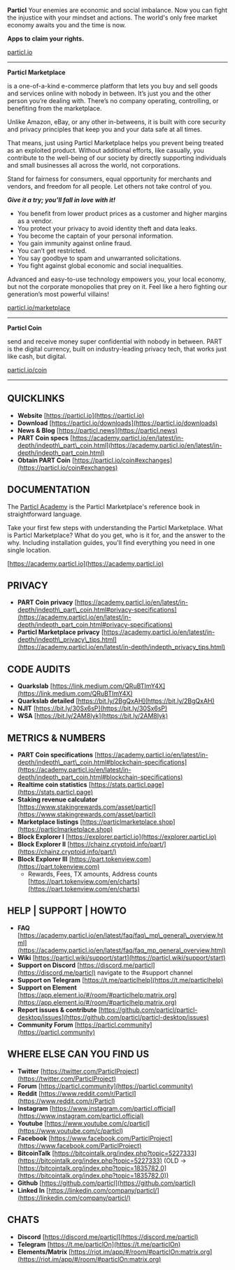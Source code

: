 **Particl** Your enemies are economic and social imbalance. Now you can fight the injustice with your mindset and actions. The world's only free market economy awaits you and the time is now.

**Apps to claim your rights.**

[particl.io](https://particl.io) 

---

**Particl Marketplace** 

is a one-of-a-kind e-commerce platform that lets you buy and sell goods and services online with nobody in between. It’s just you and the other person you’re dealing with. There’s no company operating, controlling, or benefiting from the marketplace.

Unlike Amazon, eBay, or any other in-betweens, it is built with core security and privacy principles that keep you and your data safe at all times.

That means, just using Particl Marketplace helps you prevent being treated as an exploited product. Without additional efforts, like casually, you contribute to the well-being of our society by directly supporting individuals and small businesses all across the world, not corporations.

Stand for fairness for consumers, equal opportunity for merchants and vendors, and freedom for all people. Let others not take control of you.

***Give it a try; you’ll fall in love with it!***

* You benefit from lower product prices as a customer and higher margins as a vendor.
* You protect your privacy to avoid identity theft and data leaks.
* You become the captain of your personal information.
* You gain immunity against online fraud.
* You can’t get restricted.
* You say goodbye to spam and unwarranted solicitations.
* You fight against global economic and social inequalities.

Advanced and easy-to-use technology empowers you, your local economy, but not the corporate monopolies that prey on it. Feel like a hero fighting our generation’s most powerful villains!

[particl.io/marketplace](https://particl.io/marketplace)

---

**Particl Coin** 

send and receive money super confidential with nobody in between. PART is the digital currency, built on industry-leading privacy tech, that works just like cash, but digital.

[particl.io/coin](https://particl.io/coin)
 
---

## QUICKLINKS

* **Website** [https://particl.io](https://particl.io)
* **Download** [https://particl.io/downloads](https://particl.io/downloads)
* **News & Blog** [https://particl.news](https://particl.news)
* **PART Coin specs** [https://academy.particl.io/en/latest/in-depth/indepth\_part\_coin.html](https://academy.particl.io/en/latest/in-depth/indepth_part_coin.html)
* **Obtain PART Coin** [https://particl.io/coin#exchanges](https://particl.io/coin#exchanges)

## DOCUMENTATION

The [Particl Academy](https://academy.particl.io) is the Particl Marketplace's reference book in straightforward language.

Take your first few steps with understanding the Particl Marketplace. What is Particl Marketplace? What do you get, who is it for, and the answer to the why. Including installation guides, you'll find everything you need in one single location.

[https://academy.particl.io](https://academy.particl.io)

## PRIVACY

* **PART Coin privacy** [https://academy.particl.io/en/latest/in-depth/indepth\_part\_coin.html#privacy-specifications](https://academy.particl.io/en/latest/in-depth/indepth_part_coin.html#privacy-specifications)
* **Particl Marketplace privacy** [https://academy.particl.io/en/latest/in-depth/indepth\_privacy\_tips.html](https://academy.particl.io/en/latest/in-depth/indepth_privacy_tips.html)

## CODE AUDITS

* **Quarkslab** [https://link.medium.com/QRuBTImY4X](https://link.medium.com/QRuBTImY4X)
* **Quarkslab detailed** [https://bit.ly/2BgQxAH](https://bit.ly/2BgQxAH)
* **NJIT** [https://bit.ly/30Sx6sP](https://bit.ly/30Sx6sP)
* **WSA** [https://bit.ly/2AM8Iyk](https://bit.ly/2AM8Iyk)

## METRICS & NUMBERS

* **PART Coin specifications** [https://academy.particl.io/en/latest/in-depth/indepth\_part\_coin.html#blockchain-specifications](https://academy.particl.io/en/latest/in-depth/indepth_part_coin.html#blockchain-specifications)
* **Realtime coin statistics** [https://stats.particl.page](https://stats.particl.page)
* **Staking revenue calculator** [https://www.stakingrewards.com/asset/particl](https://www.stakingrewards.com/asset/particl)
* **Marketplace listings** [https://particlmarketplace.shop](https://particlmarketplace.shop)
* **Block Explorer I** [https://explorer.particl.io](https://explorer.particl.io)
* **Block Explorer II** [https://chainz.cryptoid.info/part/](https://chainz.cryptoid.info/part/)
* **Block Explorer III** [https://part.tokenview.com](https://part.tokenview.com)
   * Rewards, Fees, TX amounts, Address counts [https://part.tokenview.com/en/charts](https://part.tokenview.com/en/charts)

## HELP | SUPPORT | HOWTO

* **FAQ** [https://academy.particl.io/en/latest/faq/faq\_mp\_general\_overview.html](https://academy.particl.io/en/latest/faq/faq_mp_general_overview.html)
* **Wiki** [https://particl.wiki/support/start](https://particl.wiki/support/start)
* **Support on Discord** [https://discord.me/particl](https://discord.me/particl) navigate to the #support channel
* **Support on Telegram** [https://t.me/particlhelp](https://t.me/particlhelp)
* **Support on Element** [https://app.element.io/#/room/#particlhelp:matrix.org](https://app.element.io/#/room/#particlhelp:matrix.org)
* **Report issues & contribute** [https://github.com/particl/particl-desktop/issues](https://github.com/particl/particl-desktop/issues)
* **Community Forum** [https://particl.community](https://particl.community)

## WHERE ELSE CAN YOU FIND US

* **Twitter** [https://twitter.com/ParticlProject](https://twitter.com/ParticlProject)
* **Forum** [https://particl.community](https://particl.community)
* **Reddit** [https://www.reddit.com/r/Particl](https://www.reddit.com/r/Particl)
* **Instagram** [https://www.instagram.com/particl.official](https://www.instagram.com/particl.official)
* **Youtube** [https://www.youtube.com/c/particl](https://www.youtube.com/c/particl)
* **Facebook** [https://www.facebook.com/ParticlProject](https://www.facebook.com/ParticlProject)
* **BitcoinTalk** [https://bitcointalk.org/index.php?topic=5227333](https://bitcointalk.org/index.php?topic=5227333) (OLD -> [https://bitcointalk.org/index.php?topic=1835782.0](https://bitcointalk.org/index.php?topic=1835782.0))
* **Github** [https://github.com/particl](https://github.com/particl)
* **Linked In** [https://linkedin.com/company/particl/](https://linkedin.com/company/particl/)

## CHATS

* **Discord** [https://discord.me/particl](https://discord.me/particl)
* **Telegram** [https://t.me/particlOn](https://t.me/particlOn)
* **Elements/Matrix** [https://riot.im/app/#/room/#particlOn:matrix.org](https://riot.im/app/#/room/#particlOn:matrix.org)